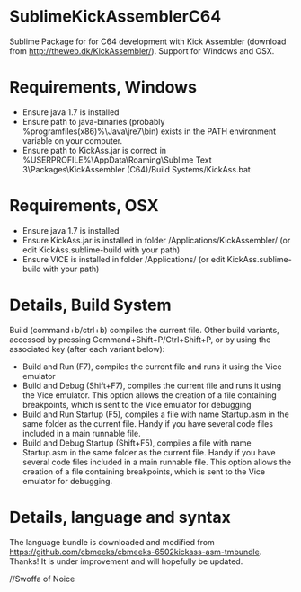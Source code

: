 SublimeKickAssemblerC64
=======================
Sublime Package for for C64 development with Kick Assembler (download from http://theweb.dk/KickAssembler/). 
Support for Windows and OSX.

Requirements, Windows
=====================
 - Ensure java 1.7 is installed 
 - Ensure path to java-binaries (probably %programfiles(x86)%\Java\jre7\bin) exists in the PATH environment variable on your computer.
 - Ensure path to KickAss.jar is correct in %USERPROFILE%\AppData\Roaming\Sublime Text 3\Packages\KickAssembler (C64)/Build Systems/KickAss.bat

Requirements, OSX
=====================
 - Ensure java 1.7 is installed
 - Ensure KickAss.jar is installed in folder /Applications/KickAssembler/ (or edit KickAss.sublime-build with your path)
 - Ensure VICE is installed in folder /Applications/ (or edit KickAss.sublime-build with your path)

Details, Build System
=====================
Build (command+b/ctrl+b) compiles the current file.
Other build variants, accessed by pressing Command+Shift+P/Ctrl+Shift+P, or by using the associated key (after each variant below):
 - Build and Run (F7), compiles the current file and runs it using the Vice emulator
 - Build and Debug (Shift+F7), compiles the current file and runs it using the Vice emulator. This option allows the creation of a file containing breakpoints, which is sent to the Vice emulator for debugging
 - Build and Run Startup (F5), compiles a file with name Startup.asm in the same folder as the current file. Handy if you have several code files included in a main runnable file.
 - Build and Debug Startup (Shift+F5), compiles a file with name Startup.asm in the same folder as the current file. Handy if you have several code files included in a main runnable file. This option allows the creation of a file containing breakpoints, which is sent to the Vice emulator for debugging.

Details, language and syntax
============================
The language bundle is downloaded and modified from https://github.com/cbmeeks/cbmeeks-6502kickass-asm-tmbundle. Thanks!
It is under improvement and will hopefully be updated.

//Swoffa of Noice